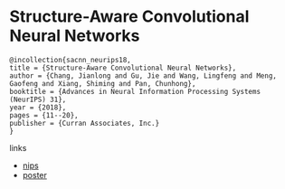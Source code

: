 # Structure-Aware Convolutional Neural Networks

```
@incollection{sacnn_neurips18,
title = {Structure-Aware Convolutional Neural Networks},
author = {Chang, Jianlong and Gu, Jie and Wang, Lingfeng and Meng, Gaofeng and Xiang, Shiming and Pan, Chunhong},
booktitle = {Advances in Neural Information Processing Systems (NeurIPS) 31},
year = {2018},
pages = {11--20},
publisher = {Curran Associates, Inc.}
}
```

links
- [nips](https://nips.cc/Conferences/2018/Schedule?showEvent=11029)
- [poster](https://github.com/vector-1127/SACNNs/blob/master/poster/0033-SACNN-poster.pdf)

